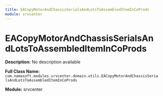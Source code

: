```yaml
---
title: EACopyMotorAndChassisSerialsAndLotsToAssembledItemInCoProds
module: srvcenter
---
```


# EACopyMotorAndChassisSerialsAndLotsToAssembledItemInCoProds

**Description:** No description available

**Full Class Name:** `com.namasoft.modules.srvcenter.domain.utils.EACopyMotorAndChassisSerialsAndLotsToAssembledItemInCoProds`

**Module:** srvcenter

